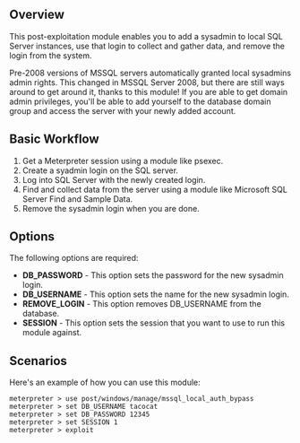 ## Overview

This post-exploitation module enables you to add a sysadmin to local SQL Server instances, use that login to collect and gather data, and remove the login from the system. 

Pre-2008 versions of MSSQL servers automatically granted local sysadmins admin rights. This changed in MSSQL Server 2008, but there are still ways around to get around it, thanks to this module! If you are able to get domain admin privileges, you'll be able to add yourself to the database domain group and access the server with your newly added account. 

## Basic Workflow


1. Get a Meterpreter session using a module like psexec. 
2. Create a syadmin login on the SQL server.
3. Log into SQL Server with the newly created login. 
4. Find and collect data from the server using a module like Microsoft SQL Server Find and Sample Data.
5. Remove the sysadmin login when you are done. 


## Options

The following options are required:

- **DB_PASSWORD** - This option sets the password for the new sysadmin login.
- **DB_USERNAME** - This option sets the name for the new sysadmin login. 
- **REMOVE_LOGIN** - This option removes DB_USERNAME from the database. 
- **SESSION** - This option sets the session that you want to use to run this module against. 

## Scenarios

Here's an example of how you can use this module:

```
meterpreter > use post/windows/manage/mssql_local_auth_bypass
meterpreter > set DB_USERNAME tacocat
meterpreter > set DB_PASSWORD 12345
meterpreter > set SESSION 1
meterpreter > exploit
```

 